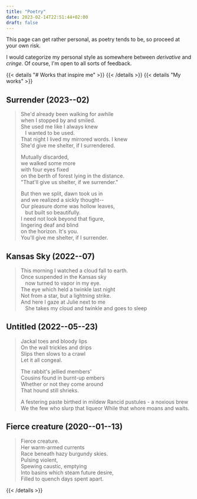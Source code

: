 ```yaml
---
title: "Poetry"
date: 2023-02-14T22:51:44+02:00
draft: false
---
```


This page can get rather personal, as poetry tends to be, so proceed at your own risk.

I would categorize my personal style as somewhere between *derivative* and *cringe*.  Of course, I'm open to all sorts of feedback.

{{< details "# Works that inspire me" >}}
{{< /details >}}
{{< details "My works" >}}

## Surrender (2023--02)
>She'd already been walking for awhile  
>when I stopped by and smiled.  
>She used me like I always knew  
>&nbsp;&nbsp;&nbsp;I wanted to be used.  
>That night I lived my mirrored words.  I knew  
>She'd give me shelter, if I surrendered.  
>
>Mutually discarded,  
>we walked some more   
>with four eyes fixed  
>on the berth of forest lying in the distance.  
>"That'll give us shelter, if we surrender."  
>
>But then we split, dawn took us in  
>and we realized a sickly thought--  
>Our pleasure dome was hollow leaves,   
>&nbsp;&nbsp;&nbsp;but built so beautifully.   
>I need not look beyond that figure,   
>lingering deaf and blind   
>on the horizon.  It's you.  
>You'll give me shelter, if I surrender.  

## Kansas Sky (2022--07)
>This morning I watched a cloud fall to earth.  
>Once suspended in the Kansas sky  
>&nbsp;&nbsp;&nbsp;now turned to vapor in my eye.   
>The eye which held a twinkle last night  
>Not from a star, but a lightning strike.  
>And here I gaze at Julie next to me    
>&nbsp;&nbsp;&nbsp;She takes my cloud and twinkle and goes to sleep  

## Untitled (2022--05--23)

>Jackal toes and bloody lips  
>On the wall trickles and drips  
>Slips then slows to a crawl  
>Let it all congeal.  
>  
>The rabbit's jellied members'  
>Cousins found in burnt-up embers  
>Whether or not they come around  
>That hound still shrieks. 
>  
>A festering paste birthed in mildew
>Rancid pustules - a noxious brew
>We the few who slurp that liqueor
>While that whore moans and waits.
 
## Fierce creature (2020--01--13)

>Fierce creature.  
>Her warm-armed currents  
>Race beneath hazy burgundy skies.  
>Pulsing violent,  
>Spewing caustic, emptying  
>Into basins which steam future desire,  
>Filled to quench days spent apart.  

{{< /details >}}

